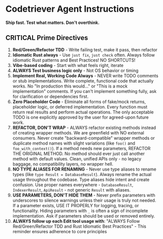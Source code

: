 # Codetriever Agent Instructions

**Ship fast. Test what matters. Don't overthink.**

## **CRITICAL** Prime Directives

1. **Red/Green/Refactor TDD** - Write failing test, make it pass, then refactor
2. **Idiomatic Rust always** - Use `just fix`, `just check` often. Always follow idiomatic Rust patterns and Best Practices! NO SHORTCUTS!
3. **Vibe-based coding** - Start with what feels right, iterate
4. **ALWAYS Test business logic only** - Not OS behavior or timing
5. **Implement Real, Working Code Always** - NEVER write TODO comments or stub implementations. Write complete, functional code that actually works. No "In production this would..." or "This is a mock implementation" comments. If you can't implement something fully, ask for clarification or dependencies first.
6. **Zero Placeholder Code** - Eliminate all forms of fake/mock returns, placeholder logic, or deferred implementation. Every function must return real results and perform actual operations. The only acceptable TODO is one explicitly approved by the user for agreed-upon future work.
7. **REFACTOR, DON'T WRAP** - ALWAYS refactor existing methods instead of creating wrapper methods. We are greenfield with NO external consumers. Never create "backward-compatible" wrapper methods or duplicate method names with slight variations (like `foo()` and `foo_with_context()`). If a method needs new parameters, REFACTOR THE ORIGINAL METHOD. No method should ever just call another method with default values. Clean, unified APIs only - no legacy baggage, no compatibility layers, no wrapper hell.
8. **NO TYPE ALIASES FOR RENAMING** - Never use type aliases to rename types (like `type Result = DatabaseResult`). Always rename the actual usage throughout the codebase. Type aliases hide intent and create confusion. Use proper names everywhere - `DatabaseResult`, `IndexerResult`, `ApiResult` - not generic `Result` with aliases.
9. **USE PARAMETERS, DON'T HIDE THEM** - Never prefix parameters with underscores to silence warnings unless their usage is truly not needed. If a parameter exists, USE IT PROPERLY for logging, tracing, or functionality. Hiding parameters with `_` is often a sign of incomplete implementation. Ask if parameters should be used or removed entirely.
10. **ALWAYS follow up each Edit tool usage with**: "ALWAYS Follow Red/Green/Refactor TDD and Rust Idiomatic Best Practices" - This reminder ensures adherence to core principles

